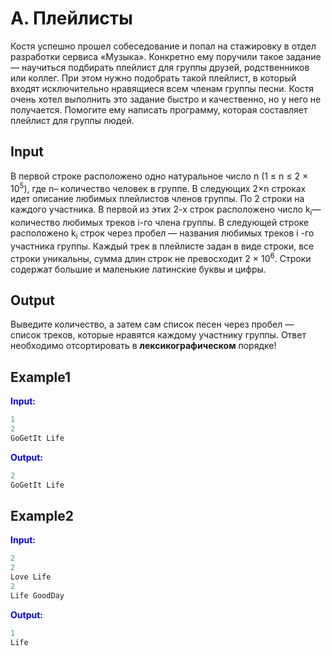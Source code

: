# A. Плейлисты

Костя успешно прошел собеседование и попал на стажировку в отдел разработки сервиса «Музыка».
Конкретно ему поручили такое задание — научиться подбирать плейлист для группы друзей, родственников или коллег. При этом нужно подобрать такой плейлист, в который входят исключительно нравящиеся всем членам группы песни.
Костя очень хотел выполнить это задание быстро и качественно, но у него не получается. Помогите ему написать программу, которая составляет плейлист для группы людей. 

## Input
В первой строке расположено одно натуральное число n (1 &le; n &le; 2 &times; 10<sup>5</sup>), где n– количество человек в группе.
В следующих 2&times;n строках идет описание любимых плейлистов членов группы. По 2 строки на каждого участника.
В первой из этих 2-х строк расположено число k<sub>i</sub>— количество любимых треков i-го члена группы. В следующей строке расположено
k<sub>i</sub> строк через пробел — названия любимых треков i -го участника группы.
Каждый трек в плейлисте задан в виде строки, все строки уникальны, сумма длин строк не превосходит 2 &times; 10<sup>6</sup>. Строки содержат большие и маленькие латинские буквы и цифры. 

## Output
Выведите количество, а затем сам список песен через пробел — список треков, которые нравятся каждому участнику группы. Ответ необходимо отсортировать в **лексикографическом** порядке!

## Example1
<font color="blue">**Input:**</font>
```c++
1
2
GoGetIt Life
```
<font color="blue">**Output:**</font>
```c++
2
GoGetIt Life 
``` 

## Example2
<font color="blue">**Input:**</font>
```c++
2
2
Love Life
2
Life GoodDay
```
<font color="blue">**Output:**</font>
```c++
1
Life  
``` 